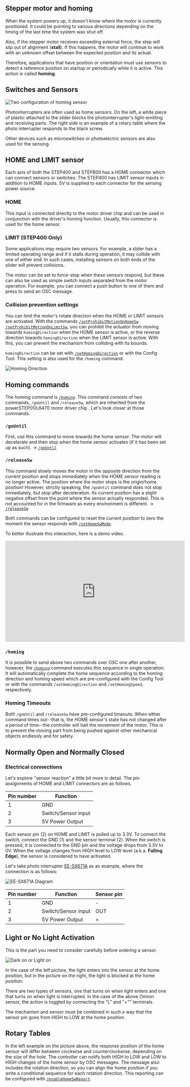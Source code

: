 ## Stepper motor and homing
When the system powers up, it doesn't know where the motor is currently positioned. It could be pointing to various directions depending on the timing of the last time the system was shut off.

Also, if the stepper motor receives exceeding external force, the step will slip out of alignment (**stall**). If this happens, the motor will continue to work with an unknown offset between the expected position and its actual.

Therefore, applications that have position or orientation must use sensors to detect a reference position on startup or periodically while it is active. This action is called **homing**.

## Switches and Sensors
![Two configuration of homing sensor](http://ponoor.com/manage/wp-content/uploads/2020/10/two-homing-sensors.png)

Photointerrupters are often used as home sensors. On the left, a white piece of plastic attached to the slider blocks the photointerrupter's light-emitting and receiving parts. The right side is an example of a rotary table where the photo interrupter responds to the black screw.

Other devices such as microswitches or photoelectric sensors are also used for the sensing.

## HOME and LIMIT sensor
Each axis of both the STEP400 and STEP800 has a HOME connector which can connect sensors or switches. The STEP400 has LIMIT sensor inputs in addition to HOME inputs. 5V is supplied to each connector for the sensing power source.

### HOME
This input is connected directly to the motor driver chip and can be used in conjunction with the driver's homing function. Usually, this connector is used for the home sensor.

### LIMIT (STEP400 Only)
Some applications may require two sensors. For example, a slider has a limited operating range and if it stalls during operation, it may collide with one of either end. In such cases, installing sensors on both ends of the slider will prevent collisions.

The motor can be set to force-stop when these sensors respond, but these can also be used as simple switch inputs separated from the motor operation. For example, you can connect a push button to one of them and press to send an OSC message.

### Collision prevention settings
You can limit the motor's rotate direction when the HOME or LIMIT sensors are activated. With the commands [`/setProhibitMotionOnHomeSw`](https://ponoor.com/en/docs/step-series/osc-command-reference/alarm-settings/#setprohibitmotiononhomesw_intmotorid_boolenable) [`/setProhibitMotionOnLimitSw`](https://ponoor.com/en/docs/step-series/osc-command-reference/alarm-settings/#setprohibitmotiononlimitsw_intmotorid_boolenable), you can prohibit the actuator from moving towards `homingDirection` when the HOME sensor is active, or the reverse direction towards `homingDirection` when the LIMIT sensor is active. With this, you can prevent the mechanism from colliding with its bounds.

`homingDirection` can be set with [`/setHomingDirection`](https://ponoor.com/en/docs/step-series/osc-command-reference/homing/#sethomingdirection_intmotorid_booldirection) or with the Config Tool. This setting is also used for the `/homing` command.

![Homing Direction](https://ponoor.com/cms/wp-content/uploads/2020/08/homingDirection-800x533.jpg)

## Homing commands
The homing command is [`/homing`](https://ponoor.com/en/docs/step-series/osc-command-reference/homing/#homing_intmotorid). This command consists of two commands, `/goUntil` and `/releaseSw`, which are inherited from the powerSTEP01/L6470 motor driver chip . Let's look closer at those commands.

### `/goUntil`
First, use this command to move towards the home sensor. The motor will decelerate and then stop when the home sensor activates (if it has been set up as such).
-> [`/goUntil`](https://ponoor.com/en/docs/step-series/osc-command-reference/homing/#gountil_intmotorid_boolact_floatspeed)

### `/releaseSw`
This command slowly moves the motor in the opposite direction from the current position and stops immediately when the HOME sensor reading is no longer active. The position where the motor stops is the origin/home position! However, strictly speaking, the `/goUntil` command does not stop immediately, but stop after deceleration. Its current position has a slight negative offset from the point where the sensor actually responded. This is not accounted for in the firmware as every environment is different.
-> [`/releaseSw`](https://ponoor.com/en/docs/step-series/osc-command-reference/homing/#releasesw_intmotorid_boolact_booldir)

Both commands can be configured to reset the current position to zero the moment the sensor responds with [`/setHomeSwMode`](https://ponoor.com/en/docs/step-series/osc-command-reference/home-limit-sensors/#sethomeswmode_intmotorid_boolsw_mode).

To better illustrate this interaction, here is a demo video.

<div class="embed-video"><iframe width="560" height="315" src="https://www.youtube.com/embed/AydxbL6-a_g" frameborder="0" allow="accelerometer; autoplay; clipboard-write; encrypted-media; gyroscope; picture-in-picture" allowfullscreen></iframe></div>

### `/homing`
It is possible to send above two commands over OSC one after another, however, the [`/homing`](https://ponoor.com/en/docs/step-series/osc-command-reference/homing/#homing_intmotorid) command executes this sequence in single operation. It will automatically complete the home sequence according to the homing direction and homing speed which are pre-configured with the Config Tool or with the commands `/setHomingDirection` and `/setHomingSpeed`, respectively.

### Homing Timeouts
Both `/goUntil` and `/releaseSw` have pre-configured timeouts. When either command times out--that is, the HOME sensor's state has not changed after a period of time--the controller will halt the movement of the motor. This is to prevent the moving part from being pushed against other mechanical objects endlessly and for safety.

## Normally Open and Normally Closed
### Electrical connections
Let's explore "sensor reaction” a little bit more in detail. The pin assignments of HOME and LIMIT connectors are as follows.

| Pin number | Function |
| ---- | ---- |
| 1 | GND |
| 2 | Switch/Sensor input |
| 3 | 5V Power Output |

Each sensor pin (2) on HOME and LIMIT is pulled up to 3.3V. To connect the switch, connect the GND (1) and the sensor terminal (2). When the switch is pressed, it is connected to the GND pin and the voltage drops from 3.3V to 0V. When the voltage changes from HIGH level to LOW level (a.k.a. **Falling Edge**), the sensor is considered to have activated.

Let's take photo interrupter [EE-SX671A](http://www.ia.omron.com/product/item/2219/) as an example, where the connection is as follows:

![EE-SX671A Diagram](http://ponoor.com/manage/wp-content/uploads/2020/10/ee-sx67.jpeg)

| Pin number | Function | Sensor pin |
| ---- | ---- | ---- |
| 1 | GND | - |
| 2 | Switch/Sensor input | OUT |
| 3 | 5V Power Output |  + |

## Light or No Light Activation
This is the part you need to consider carefully before ordering a sensor.

![Dark on or Light on](http://ponoor.com/manage/wp-content/uploads/2020/10/sensor_dark_light.png)

In the case of the left picture, the light enters into the sensor at the home position, but in the picture on the right, the light is blocked at the home position.

There are two types of sensors, one that turns on when light enters and one that turns on when light is interrupted. In the case of the above Omron sensor, the action is toggled by connecting the "L" and "+"" terminals.

The mechanism and sensor must be combined in such a way that the sensor pin goes from HIGH to LOW at the home position.

## Rotary Tables

In the left example on the picture above, the response position of the home sensor will differ between clockwise and counterclockwise, depending on the size of the hole. The controller can notify both HIGH to LOW and LOW to HIGH changes of the home sensor by OSC messages. The message also includes the rotation direction, so you can align the home position if you write a conditional sequence for each rotation direction. This reporting can be configured with [`/enableHomeSwReport`](https://ponoor.com/en/docs/step-series/osc-command-reference/home-limit-sensors/#enablehomeswreport_intmotorid_boolenable).
